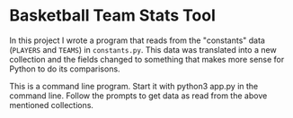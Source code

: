 # Basketball Team Stats Tool
In this project I wrote a program that reads from the "constants" data (`PLAYERS` and `TEAMS`) in `constants.py`. This data was translated into a new collection and the fields changed to something that makes more sense for Python to do its comparisons.

This is a command line program.
Start it with python3 app.py in the command line.
Follow the prompts to get data as read from the above mentioned collections. 



